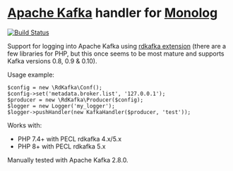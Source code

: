 # [Apache Kafka](https://kafka.apache.org/) handler for [Monolog](https://github.com/Seldaek/monolog)

[![Build Status](https://travis-ci.org/kozlice/monolog-kafka.svg?branch=master)](https://travis-ci.org/kozlice/monolog-kafka)

Support for logging into Apache Kafka using [rdkafka extension](https://github.com/arnaud-lb/php-rdkafka) (there are a few libraries for PHP, but this once seems to be most mature and supports Kafka versions 0.8, 0.9 & 0.10).

Usage example:

    $config = new \RdKafka\Conf();
    $config->set('metadata.broker.list', '127.0.0.1');
    $producer = new \RdKafka\Producer($config);
    $logger = new Logger('my_logger');
    $logger->pushHandler(new KafkaHandler($producer, 'test'));

Works with:
- PHP 7.4+ with PECL rdkafka 4.x/5.x
- PHP 8+ with PECL rdkafka 5.x

Manually tested with Apache Kafka 2.8.0.
